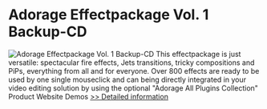 # Adorage Effectpackage Vol. 1 Backup-CD
![Adorage Effectpackage Vol. 1 Backup-CD](https://mycommerce.akamaized.net/api/pimages/P532153/BIG/532153.GIF)
This effectpackage is just versatile: spectacular fire effects, Jets transitions, tricky compositions and PiPs, everything from all and for everyone. Over 800 effects are ready to be used by one single mouseclick and can being directly integrated in your video editing solution by using the optional "Adorage All Plugins Collection"
 Product Website
 Demos
[>> Detailed information](https://secure.element5.com/esales/product.html?productid=532153&affiliateid=200057808)